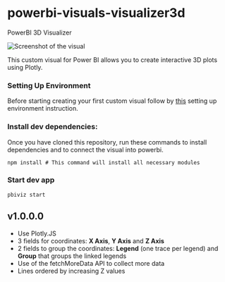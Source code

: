 # powerbi-visuals-visualizer3d
PowerBI 3D Visualizer

![Screenshot of the visual](assets/screenshot_3d.gif)

This custom visual for Power BI allows you to create interactive 3D plots using Plotly.

### Setting Up Environment

Before starting creating your first custom visual follow by [this](https://learn.microsoft.com/en-us/power-bi/developer/visuals/environment-setup)
setting up environment instruction.


### Install dev dependencies:

Once you have cloned this repository, run these commands to install dependencies and to connect the visual into powerbi.

```
npm install # This command will install all necessary modules
```

### Start dev app
```
pbiviz start
```

## v1.0.0.0
- Use Plotly.JS
- 3 fields for coordinates: **X Axis**, **Y Axis** and **Z Axis**
- 2 fields to group the coordinates: **Legend** (one trace per legend) and **Group** that groups the linked legends
- Use of the fetchMoreData API to collect more data
- Lines ordered by increasing Z values
